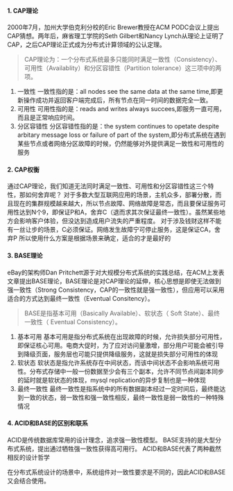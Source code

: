 #### 1. CAP理论

2000年7月，加州大学伯克利分校的Eric Brewer教授在ACM PODC会议上提出CAP猜想。两年后，麻省理工学院的Seth Gilbert和Nancy Lynch从理论上证明了CAP，之后CAP理论正式成为分布式计算领域的公认定理。

> CAP理论为：一个分布式系统最多只能同时满足一致性（Consistency）、可用性（Availablity）和分区容错性（Partition tolerance）这三项中的两项。

1. 一致性
一致性指的是：all nodes see the same data at the same time,即更新操作成功并返回客户端完成后，所有节点在同一时间的数据完全一致。
2. 可用性
可用性指的是：reads and writes always succees,即服务一直可用，而且是正常响应时间。
3. 分区容错性
分区容错性指的是：the system continues to opetate despite arbitary message loss or failure of part of the system,即分布式系统在遇到某些节点或者网络分区故障的时候，仍然能够对外提供满足一致性和可用性的服务

#### 2. CAP权衡
通过CAP理论，我们知道无法同时满足一致性、可用性和分区容错性这三个特性，那如何舍弃呢？
对于多数大型互联网应用的场景，主机众多，部署分散，而且现在的集群规模越来越大，所以节点故障、网络故障是常态，而且要保证服务可用性达到N个9，即保证P和A，舍弃C（退而求其次保证最终一致性）。虽然某些地方会影响客户体验，但没达到造成用户流失的严重程度。
对于涉及钱财这样不能有一丝让步的场景，C必须保证。网络发生故障宁可停止服务，这是保证CA，舍弃P
所以使用什么方案是根据场景来确定，适合的才是最好的

#### 3. BASE理论
eBay的架构师Dan Pritchett源于对大规模分布式系统的实践总结，在ACM上发表文章提出BASE理论，BASE理论是对CAP理论的延伸，核心思想是即使无法做到强一致性（Strong Consistency，CAP的一致性就是强一致性），但应用可以采用适合的方式达到最终一致性（Eventual Consitency）。

> BASE是指基本可用（Basically Available）、软状态（ Soft State）、最终一致性（ Eventual Consistency）。

1. 基本可用
基本可用是指分布式系统在出现故障的时候，允许损失部分可用性，即保证核心可用。电商大促时，为了应对访问量激增，部分用户可能会被引导到降级页面，服务层也可能只提供降级服务，这就是损失部分可用性的体现
2. 软状态
软状态是指允许系统存在中间状态，而该中间状态不会影响系统可用性。分布式存储中一般一份数据至少会有三个副本，允许不同节点间副本同步的延时就是软状态的体现，mysql replication的异步复制也是一种体现
3. 最终一致性
最终一致性是指系统中的所有数据副本经过一定时间后，最终能达到一致的状态，弱一致性和强一致性相反，最终一致性是弱一致性的一种特殊情况

#### 4. ACID和BASE的区别和联系
ACID是传统数据库常用的设计理念，追求强一致性模型。
BASE支持的是大型分布式系统，提出通过牺牲强一致性获得高可用行。
ACID和BASE代表了两种截然相反的设计哲学

在分布式系统设计的场景中，系统组件对一致性要求是不同的，因此ACID和BASE又会结合使用。
